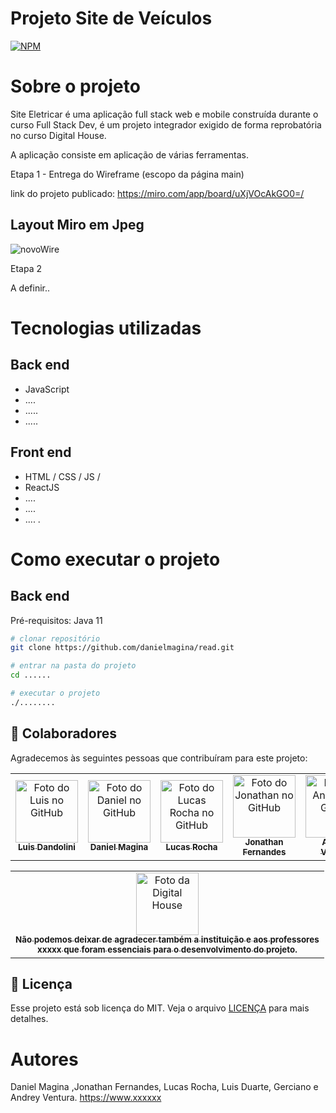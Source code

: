 # Projeto Site de Veículos
[![NPM](https://img.shields.io/npm/l/react)](https://github.com/danielmagina/read/blob/main/LICENSE) 

# Sobre o projeto 

Site Eletricar é uma aplicação full stack web e mobile construída durante o curso Full Stack Dev, é um projeto integrador exigido de forma reprobatória no curso Digital House.

A aplicação consiste em aplicação de várias ferramentas.

Etapa 1 - Entrega do Wireframe (escopo da página main)


link do projeto publicado:
https://miro.com/app/board/uXjVOcAkGO0=/


## Layout Miro em Jpeg
![novoWire](https://user-images.githubusercontent.com/86272539/145629974-dce5c408-6d41-4f93-9456-0054cb39142f.jpg)

Etapa 2 

A definir..



# Tecnologias utilizadas 
## Back end
- JavaScript
- ....
- .....
- .....
## Front end
- HTML / CSS / JS / 
- ReactJS
- ....
- ....
- ....
.
# Como executar o projeto

## Back end
Pré-requisitos: Java 11

```bash
# clonar repositório
git clone https://github.com/danielmagina/read.git

# entrar na pasta do projeto 
cd ......

# executar o projeto
./........
```

## 🤝 Colaboradores

Agradecemos às seguintes pessoas que contribuíram para este projeto:

<table>
  <tr>
    <td align="center">
      <a href="#">
        <img src="https://avatars.githubusercontent.com/u/82612638?v=4" width="100px;" alt="Foto do Luis no GitHub"/><br>
        <sub>
          <b>Luis Dandolini</b>
        </sub>
      </a>
    </td>
    <td align="center">
      <a href="#">
        <img src="https://avatars.githubusercontent.com/u/86272539?v=4" width="100px;" alt="Foto do Daniel no GitHub"/><br>
        <sub>
          <b>Daniel Magina</b>
        </sub>
      </a>
    </td>
    <td align="center">
      <a href="#">
        <img src="https://avatars.githubusercontent.com/u/95543607?v=4" width="100px;" alt="Foto do Lucas Rocha no GitHub"/><br>
        <sub>
          <b>Lucas Rocha</b>
        </sub>
      </a>
       <td align="center">
      <a href="#">
        <img src="https://avatars.githubusercontent.com/u/93499268?v=4" width="100px;" alt="Foto do Jonathan no GitHub"/><br>
        <sub>
          <b>Jonathan Fernandes</b>
        </sub>
      </a>
    </td>
    <td align="center">
      <a href="#">
        <img src="https://avatars.githubusercontent.com/u/93199019?v=4" width="100px;" alt="Foto do Andrey no GitHub"/><br>
        <sub>
          <b>Andrey Ventura</b>
        </sub>
      </a>
    </td>
    <td align="center">
      <a href="#">
        <img src="https://avatars.githubusercontent.com/u/94568299?v=4" width="100px;" alt="Foto do Gerciano no GitHub"/><br>
        <sub>
          <b>Gerciano</b>
        </sub>
      </a>
    </td>
  </tr>
</table>

<table>
  <tr>
    <td align="center">
      <a href="#">
        <img src="https://br.digitalhouse.com/wp-content/uploads/2018/02/dh-coding-school-logo.jpg" width="100px;" alt="Foto da Digital House"/><br>
        <sub>
          <b>Não podemos deixar de agradecer também a instituição e aos professores<br> xxxxx que foram essenciais para o desenvolvimento
          do projeto.</b>
        </sub>
      </a>
    </td>
  </tr>
  </table>


## 📝 Licença

Esse projeto está sob licença do MIT. Veja o arquivo [LICENÇA](https://github.com/danielmagina/read/blob/main/LICENSE) para mais detalhes.

# Autores

Daniel Magina ,Jonathan Fernandes, Lucas Rocha, Luis Duarte, Gerciano e Andrey Ventura. 
https://www.xxxxxx

